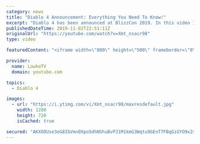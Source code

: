 ```yaml
---
category: news
title: "Diablo 4 Announcement: Everything You Need To Know!"
excerpt: "Diablo 4 has been announced at BlizzCon 2019. In this video I go over everything you need to know about this upcoming Blizzard Entertainment game."
publishedDateTime: 2019-11-02T22:51:11Z
originalUrl: "https://youtube.com/watch?v=Xmt_nsacr98"
type: video

featuredContent: "<iframe width=\"800\" height=\"500\" frameborder=\"0\" src=\"https://www.youtube.com/embed/Xmt_nsacr98\" allow=\"accelerometer; autoplay; encrypted-media; gyroscope; picture-in-picture\" allowfullscreen></iframe>"

provider:
  name: LowkoTV
  domain: youtube.com

topics:
  - Diablo 4

images:
  - url: "https://i.ytimg.com/vi/Xmt_nsacr98/maxresdefault.jpg"
    width: 1280
    height: 720
    isCached: true

secured: "AKXOOUse3oG8IbVmnOXpo5dhNShuBvPJ1M1kmG3Wqtu9GEnT7FBqGiGYO9x2seuwfcV6YrCiXM1r32Tb8n2unFJVGyEYstLoZ+qWx8W1E4BUbnXUV5nG+vtSDHHZQMynQFjZj6NpSRxreVGh9jxVY31ORd4FOrRHPg3TBpbqxqnvT07JUtvZZIvy9rsLj83s4zzR/RGtQA1oBKxaht1zcecpDuHHJ2LkRp4oQSWkTPgn2nsjSw+0+zZYGG2enXMk/g6+onNO1ZrCFeYHw1/k8mLNkq5vcGiC80EcapVIG7UUuObifJOTsyhP0Nzo55Z2orwqXRBSBKjLDyLJpyzTCUhde4GDSfOmJ/xhWmqZemcWy0jKnIH7RutTZ4gBOhb0HDCKTGq0zXG6+4XA+y9HHx9YCbACIRzKKvCK/kfxNoMaVLQtZQ7N72vIAe95Ibe7;elXBN4tz/mO7dFAHh+dM+w=="
---
```


